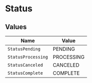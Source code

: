 # Status


## Values

| Name               | Value              |
| ------------------ | ------------------ |
| `StatusPending`    | PENDING            |
| `StatusProcessing` | PROCESSING         |
| `StatusCanceled`   | CANCELED           |
| `StatusComplete`   | COMPLETE           |